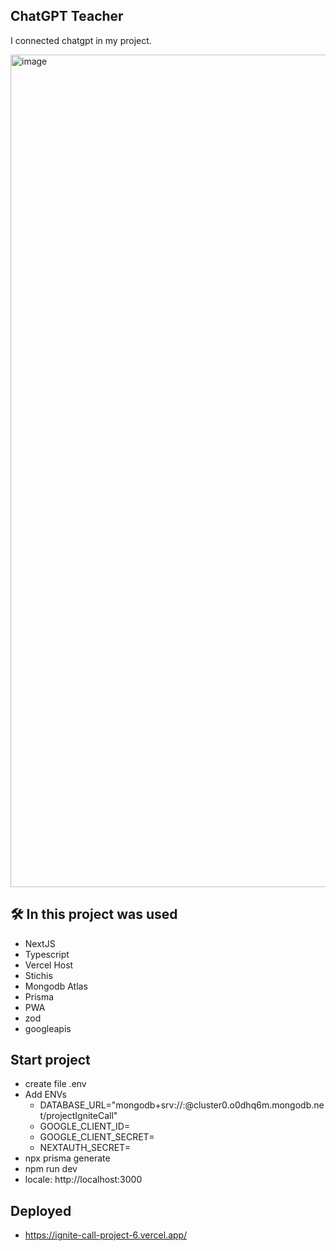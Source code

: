 ## ChatGPT Teacher

I connected chatgpt in my project.

<img width="1332" alt="image" src="https://github.com/tuliooov/Ignite-Call-Project-6/assets/28486303/3552bea9-e9c4-4dfb-bc97-f47886469fcc">


## 🛠️ In this project was used

- NextJS
- Typescript
- Vercel Host
- Stichis
- Mongodb Atlas
- Prisma
- PWA
- zod
- googleapis

## Start project

- create file .env
- Add ENVs
  - DATABASE_URL="mongodb+srv://:@cluster0.o0dhq6m.mongodb.net/projectIgniteCall"
  - GOOGLE_CLIENT_ID=
  - GOOGLE_CLIENT_SECRET=
  - NEXTAUTH_SECRET=
- npx prisma generate
- npm run dev
- locale: http://localhost:3000

## Deployed

- https://ignite-call-project-6.vercel.app/

